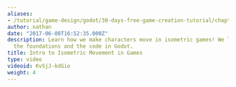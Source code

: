 ```yaml
---
aliases:
- /tutorial/game-design/godot/30-days-free-game-creation-tutorial/chapter3/19_introduction_to_isometric_movement_in_games
author: nathan
date: "2017-06-08T16:52:35.000Z"
description: Learn how we make characters move in isometric games! We look at both
  the foundations and the code in Godot.
title: Intro to Isometric Movement in Games
type: video
videoid: KvSjJ-kdGio
weight: 4
---
```

